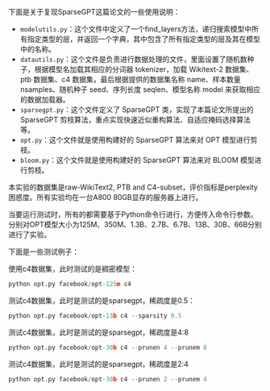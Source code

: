 下面是关于复现SparseGPT这篇论文的一些使用说明：

+ `modelutils.py`：这个文件中定义了一个find_layers方法，递归搜索模型中所有指定类型的层，并返回一个字典，其中包含了所有指定类型的层及其在模型中的名称。
+ `datautils.py`：这个文件是负责进行数据处理的文件，里面设置了随机数种子，根据模型名加载其相应的分词器 tokenizer，加载 Wikitext-2 数据集、ptb 数据集、c4 数据集，最后根据提供的数据集名称 name、样本数量 nsamples、随机种子 seed、序列长度 seqlen、模型名称 model 来获取相应的数据加载器。
+ `sparsegpt.py`：这个文件定义了 SparseGPT 类，实现了本篇论文所提出的 SparseGPT 剪枝算法，重点实现快速近似重构算法、自适应掩码选择算法等。
+ `opt.py`：这个文件就是使用构建好的 SparseGPT 算法来对 OPT 模型进行剪枝。
+ `bloom.py`：这个文件就是使用构建好的 SparseGPT 算法来对 BLOOM 模型进行剪枝。



本实验的数据集是raw-WikiText2, PTB and C4-subset，评价指标是perplexity困惑度。所有实验均在一台A800 80GB显存的服务器上进行。

当要运行测试时，所有的都需要基于Python命令行进行，方便传入命令行参数。分别对OPT模型大小为125M、350M、1.3B、2.7B、6.7B、13B、30B、66B分别进行了实验。

下面是一些测试例子：

使用c4数据集，此时测试的是稠密模型：

```python
python opt.py facebook/opt-125m c4 
```

测试c4数据集，此时是测试的是sparsegpt，稀疏度是0.5：

```python
python opt.py facebook/opt-13b c4 --sparsity 0.5
```

测试c4数据集，此时是测试的是sparsegpt，稀疏度是4:8

```python
python opt.py facebook/opt-30b c4 --prunen 4 --prunem 8
```

测试c4数据集，此时是测试的是sparsegpt，稀疏度是2:4

```python
python opt.py facebook/opt-30b c4 --prunen 2 --prunem 4
```

